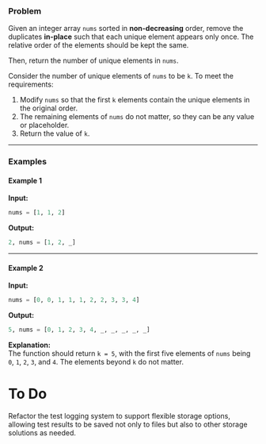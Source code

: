 ### Problem

Given an integer array `nums` sorted in **non-decreasing** order, remove the duplicates **in-place** such that each unique element appears only once. The relative order of the elements should be kept the same. 

Then, return the number of unique elements in `nums`.

Consider the number of unique elements of `nums` to be `k`. To meet the requirements:

1. Modify `nums` so that the first `k` elements contain the unique elements in the original order.
2. The remaining elements of `nums` do not matter, so they can be any value or placeholder.
3. Return the value of `k`.

---

### Examples

#### Example 1

**Input:** 
```python
nums = [1, 1, 2]
```

**Output:** 
```python
2, nums = [1, 2, _]
```

---

#### Example 2

**Input:** 
```python
nums = [0, 0, 1, 1, 1, 2, 2, 3, 3, 4]
```

**Output:** 
```python
5, nums = [0, 1, 2, 3, 4, _, _, _, _, _]
```

**Explanation:**  
The function should return `k = 5`, with the first five elements of `nums` being `0`, `1`, `2`, `3`, and `4`. The elements beyond `k` do not matter.

# To Do
Refactor the test logging system to support flexible storage options, allowing test results to be saved not only to files but also to other storage solutions as needed.